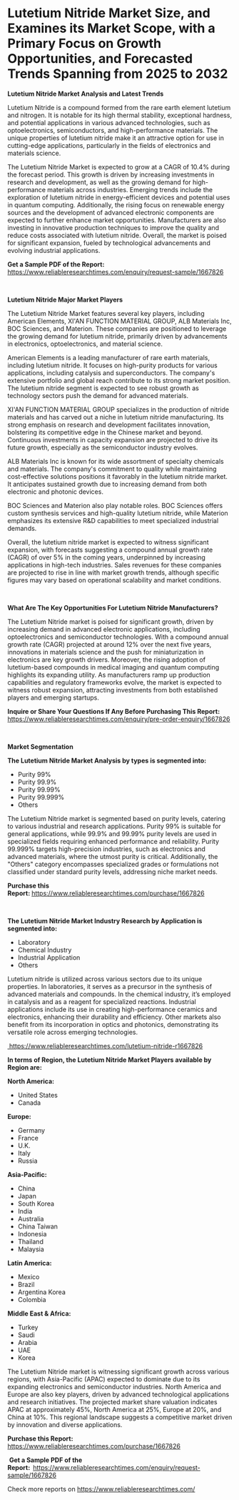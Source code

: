 <p><h1>Lutetium Nitride Market Size, and Examines its Market Scope, with a Primary Focus on Growth Opportunities, and Forecasted Trends Spanning from 2025 to 2032</h1></p><p><strong>Lutetium Nitride Market Analysis and Latest Trends</strong></p>
<p><p>Lutetium Nitride is a compound formed from the rare earth element lutetium and nitrogen. It is notable for its high thermal stability, exceptional hardness, and potential applications in various advanced technologies, such as optoelectronics, semiconductors, and high-performance materials. The unique properties of lutetium nitride make it an attractive option for use in cutting-edge applications, particularly in the fields of electronics and materials science.</p><p>The Lutetium Nitride Market is expected to grow at a CAGR of 10.4% during the forecast period. This growth is driven by increasing investments in research and development, as well as the growing demand for high-performance materials across industries. Emerging trends include the exploration of lutetium nitride in energy-efficient devices and potential uses in quantum computing. Additionally, the rising focus on renewable energy sources and the development of advanced electronic components are expected to further enhance market opportunities. Manufacturers are also investing in innovative production techniques to improve the quality and reduce costs associated with lutetium nitride. Overall, the market is poised for significant expansion, fueled by technological advancements and evolving industrial applications.</p></p>
<p><strong>Get a Sample PDF of the Report:&nbsp;</strong> <a href="https://www.reliableresearchtimes.com/enquiry/request-sample/1667826?utm_campaign=2464&utm_medium=2&utm_source=Github&utm_content=ia&utm_term=08032025&utm_id=lutetium-nitride">https://www.reliableresearchtimes.com/enquiry/request-sample/1667826</a></p>
<p>&nbsp;</p>
<p><strong>Lutetium Nitride Major Market Players</strong></p>
<p><p>The Lutetium Nitride Market features several key players, including American Elements, XI'AN FUNCTION MATERIAL GROUP, ALB Materials Inc, BOC Sciences, and Materion. These companies are positioned to leverage the growing demand for lutetium nitride, primarily driven by advancements in electronics, optoelectronics, and material science.</p><p>American Elements is a leading manufacturer of rare earth materials, including lutetium nitride. It focuses on high-purity products for various applications, including catalysis and superconductors. The company's extensive portfolio and global reach contribute to its strong market position. The lutetium nitride segment is expected to see robust growth as technology sectors push the demand for advanced materials.</p><p>XI'AN FUNCTION MATERIAL GROUP specializes in the production of nitride materials and has carved out a niche in lutetium nitride manufacturing. Its strong emphasis on research and development facilitates innovation, bolstering its competitive edge in the Chinese market and beyond. Continuous investments in capacity expansion are projected to drive its future growth, especially as the semiconductor industry evolves.</p><p>ALB Materials Inc is known for its wide assortment of specialty chemicals and materials. The company's commitment to quality while maintaining cost-effective solutions positions it favorably in the lutetium nitride market. It anticipates sustained growth due to increasing demand from both electronic and photonic devices.</p><p>BOC Sciences and Materion also play notable roles. BOC Sciences offers custom synthesis services and high-quality lutetium nitride, while Materion emphasizes its extensive R&D capabilities to meet specialized industrial demands.</p><p>Overall, the lutetium nitride market is expected to witness significant expansion, with forecasts suggesting a compound annual growth rate (CAGR) of over 5% in the coming years, underpinned by increasing applications in high-tech industries. Sales revenues for these companies are projected to rise in line with market growth trends, although specific figures may vary based on operational scalability and market conditions.</p></p>
<p>&nbsp;</p>
<p><strong>What Are The Key Opportunities For Lutetium Nitride Manufacturers?</strong></p>
<p><p>The Lutetium Nitride market is poised for significant growth, driven by increasing demand in advanced electronic applications, including optoelectronics and semiconductor technologies. With a compound annual growth rate (CAGR) projected at around 12% over the next five years, innovations in materials science and the push for miniaturization in electronics are key growth drivers. Moreover, the rising adoption of lutetium-based compounds in medical imaging and quantum computing highlights its expanding utility. As manufacturers ramp up production capabilities and regulatory frameworks evolve, the market is expected to witness robust expansion, attracting investments from both established players and emerging startups.</p></p>
<p><strong>Inquire or Share Your Questions If Any Before Purchasing This Report:</strong> <a href="https://www.reliableresearchtimes.com/enquiry/pre-order-enquiry/1667826?utm_campaign=2464&utm_medium=2&utm_source=Github&utm_content=ia&utm_term=08032025&utm_id=lutetium-nitride">https://www.reliableresearchtimes.com/enquiry/pre-order-enquiry/1667826</a></p>
<p>&nbsp;</p>
<p><strong>Market Segmentation</strong></p>
<p><strong>The Lutetium Nitride Market Analysis by types is segmented into:</strong></p>
<p><ul><li>Purity 99%</li><li>Purity 99.9%</li><li>Purity 99.99%</li><li>Purity 99.999%</li><li>Others</li></ul></p>
<p><p>The Lutetium Nitride market is segmented based on purity levels, catering to various industrial and research applications. Purity 99% is suitable for general applications, while 99.9% and 99.99% purity levels are used in specialized fields requiring enhanced performance and reliability. Purity 99.999% targets high-precision industries, such as electronics and advanced materials, where the utmost purity is critical. Additionally, the "Others" category encompasses specialized grades or formulations not classified under standard purity levels, addressing niche market needs.</p></p>
<p><strong>Purchase this Report:&nbsp;</strong><a href="https://www.reliableresearchtimes.com/purchase/1667826?utm_campaign=2464&utm_medium=2&utm_source=Github&utm_content=ia&utm_term=08032025&utm_id=lutetium-nitride">https://www.reliableresearchtimes.com/purchase/1667826</a></p>
<p>&nbsp;</p>
<p><strong>The Lutetium Nitride Market Industry Research by Application is segmented into:</strong></p>
<p><ul><li>Laboratory</li><li>Chemical Industry</li><li>Industrial Application</li><li>Others</li></ul></p>
<p><p>Lutetium nitride is utilized across various sectors due to its unique properties. In laboratories, it serves as a precursor in the synthesis of advanced materials and compounds. In the chemical industry, it’s employed in catalysis and as a reagent for specialized reactions. Industrial applications include its use in creating high-performance ceramics and electronics, enhancing their durability and efficiency. Other markets also benefit from its incorporation in optics and photonics, demonstrating its versatile role across emerging technologies.</p></p>
<p><a href="https://www.reliableresearchtimes.com/lutetium-nitride-r1667826?utm_campaign=2464&utm_medium=2&utm_source=Github&utm_content=ia&utm_term=08032025&utm_id=lutetium-nitride">&nbsp;https://www.reliableresearchtimes.com/lutetium-nitride-r1667826</a></p>
<p><strong>In terms of Region, the Lutetium Nitride Market Players available by Region are:</strong></p>
<p>
    <p> <strong> North America: </strong>
        <ul>
            <li>United States</li>
            <li>Canada</li>
        </ul>
        </p> 
    <p> <strong> Europe: </strong>
        <ul>
            <li>Germany</li>
            <li>France</li>
            <li>U.K.</li>
            <li>Italy</li>
            <li>Russia</li>
        </ul>
        </p> 
    <p> <strong> Asia-Pacific: </strong>
        <ul>
            <li>China</li>
            <li>Japan</li>
            <li>South Korea</li>
            <li>India</li>
            <li>Australia</li>
            <li>China Taiwan</li>
            <li>Indonesia</li>
            <li>Thailand</li>
            <li>Malaysia</li>
        </ul>
        </p> 
    <p> <strong> Latin America: </strong>
        <ul>
            <li>Mexico</li>
            <li>Brazil</li>
            <li>Argentina Korea</li>
            <li>Colombia</li>
        </ul>
        </p> 
    <p> <strong> Middle East & Africa: </strong>
        <ul>
            <li>Turkey</li>
            <li>Saudi</li>
            <li>Arabia</li>
            <li>UAE</li>
            <li>Korea</li>
        </ul>
    </p>
    </p>
<p><p>The Lutetium Nitride market is witnessing significant growth across various regions, with Asia-Pacific (APAC) expected to dominate due to its expanding electronics and semiconductor industries. North America and Europe are also key players, driven by advanced technological applications and research initiatives. The projected market share valuation indicates APAC at approximately 45%, North America at 25%, Europe at 20%, and China at 10%. This regional landscape suggests a competitive market driven by innovation and diverse applications.</p></p>
<p><strong>Purchase this Report: </strong><a href="https://www.reliableresearchtimes.com/purchase/1667826?utm_campaign=2464&utm_medium=2&utm_source=Github&utm_content=ia&utm_term=08032025&utm_id=lutetium-nitride">https://www.reliableresearchtimes.com/purchase/1667826</a></p>
<p>&nbsp;<strong>Get a Sample PDF of the Report:&nbsp;&nbsp;</strong><a href="https://www.reliableresearchtimes.com/enquiry/request-sample/1667826?utm_campaign=2464&utm_medium=2&utm_source=Github&utm_content=ia&utm_term=08032025&utm_id=lutetium-nitride">https://www.reliableresearchtimes.com/enquiry/request-sample/1667826</a></p>
<p><strong></strong></p>
<p>Check more reports on <a href="https://www.reliableresearchtimes.com/?utm_campaign=2464&utm_medium=2&utm_source=Github&utm_content=ia&utm_term=08032025&utm_id=lutetium-nitride">https://www.reliableresearchtimes.com/</a></p>